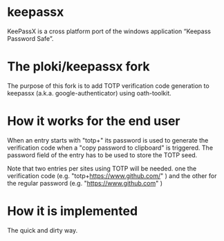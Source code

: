 keepassx
========

KeePassX is a cross platform port of the windows application “Keepass Password Safe”.


The ploki/keepassx fork
=======================

The purpose of this fork is to add TOTP verification code generation to keepassx
(a.k.a. google-authenticator) using oath-toolkit.


How it works for the end user
=============================

When an entry starts with "totp+" its password is used to generate the verification code when
a "copy password to clipboard" is triggered.
The password field of the entry has to be used to store the TOTP seed.

Note that two entries per sites using TOTP will be needed.
one the verification code              (e.g. "totp+https://www.github.com/" )
and the other for the regular password (e.g. "https://www.github.com" )


How it is implemented
=====================

The quick and dirty way.
